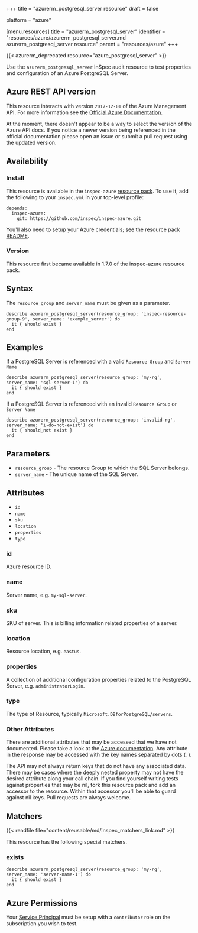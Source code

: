 +++
title = "azurerm_postgresql_server resource"
draft = false

platform = "azure"

[menu.resources]
    title = "azurerm_postgresql_server"
    identifier = "resources/azure/azurerm_postgresql_server.md azurerm_postgresql_server resource"
    parent = "resources/azure"
+++

{{< azurerm_deprecated resource="azure_postgresql_server" >}}

Use the `azurerm_postgresql_server` InSpec audit resource to test properties and configuration of
an Azure PostgreSQL Server.

## Azure REST API version

This resource interacts with version `2017-12-01` of the Azure Management API. For more
information see the [Official Azure Documentation](https://docs.microsoft.com/en-us/rest/api/postgresql/databases/get).

At the moment, there doesn't appear to be a way to select the version of the
Azure API docs. If you notice a newer version being referenced in the official
documentation please open an issue or submit a pull request using the updated
version.

## Availability

### Install

This resource is available in the `inspec-azure` [resource
pack](/reference/glossary/#resource-pack). To use it, add the
following to your `inspec.yml` in your top-level profile:

    depends:
      inspec-azure:
        git: https://github.com/inspec/inspec-azure.git

You'll also need to setup your Azure credentials; see the resource pack
[README](https://github.com/inspec/inspec-azure#inspec-for-azure).

### Version

This resource first became available in 1.7.0 of the inspec-azure resource pack.

## Syntax

The `resource_group` and `server_name` must be given as a parameter.

    describe azurerm_postgresql_server(resource_group: 'inspec-resource-group-9', server_name: 'example_server') do
      it { should exist }
    end

## Examples

If a PostgreSQL Server is referenced with a valid `Resource Group` and `Server Name`

    describe azurerm_postgresql_server(resource_group: 'my-rg', server_name: 'sql-server-1') do
      it { should exist }
    end

If a PostgreSQL Server is referenced with an invalid `Resource Group` or `Server Name`

    describe azurerm_postgresql_server(resource_group: 'invalid-rg', server_name: 'i-do-not-exist') do
      it { should_not exist }
    end

## Parameters

- `resource_group` - The resource Group to which the SQL Server belongs.
- `server_name` - The unique name of the SQL Server.

## Attributes

- `id`
- `name`
- `sku`
- `location`
- `properties`
- `type`

### id

Azure resource ID.

### name

Server name, e.g. `my-sql-server`.

### sku

SKU of server. This is billing information related properties of a server.

### location

Resource location, e.g. `eastus`.

### properties

A collection of additional configuration properties related to the PostgreSQL Server, e.g. `administratorLogin`.

### type

The type of Resource, typically `Microsoft.DBforPostgreSQL/servers`.

### Other Attributes

There are additional attributes that may be accessed that we have not
documented. Please take a look at the [Azure documentation](#azure-rest-api-version).
Any attribute in the response may be accessed with the key names separated by
dots (`.`).

The API may not always return keys that do not have any associated data. There
may be cases where the deeply nested property may not have the desired
attribute along your call chain. If you find yourself writing tests against
properties that may be nil, fork this resource pack and add an accessor to the
resource. Within that accessor you'll be able to guard against nil keys. Pull
requests are always welcome.

## Matchers

{{< readfile file="content/reusable/md/inspec_matchers_link.md" >}}

This resource has the following special matchers.

### exists

    describe azurerm_postgresql_server(resource_group: 'my-rg', server_name: 'server-name-1') do
      it { should exist }
    end

## Azure Permissions

Your [Service
Principal](https://docs.microsoft.com/en-us/azure/azure-resource-manager/resource-group-create-service-principal-portal)
must be setup with a `contributor` role on the subscription you wish to test.
